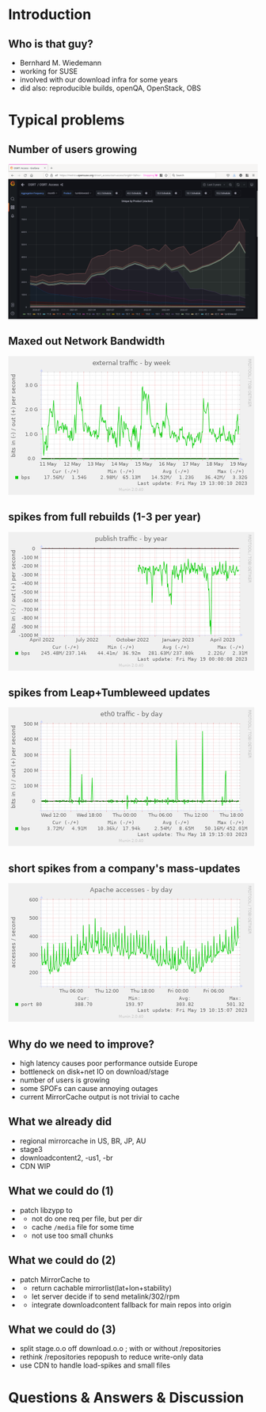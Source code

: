 # Introduction

## Who is that guy?

* Bernhard M. Wiedemann
* working for SUSE
* involved with our download infra for some years
* did also: reproducible builds, openQA, OpenStack, OBS

# Typical problems

## Number of users growing
![metrics/users/3y](img/20230519-metrics-users-s.png)

## Maxed out Network Bandwidth

![download/ext/week](img/20230519-if_external-week.png)

## spikes from full rebuilds (1-3 per year)
![download/year](img/20230519-if_publish-year.png)

## spikes from Leap+Tumbleweed updates

![downloadcontent2/day](img/20230518-if_eth0-day.png)

## short spikes from a company's mass-updates
![muninapache/day](img/20230519-apache_accesses-day.png)

## Why do we need to improve?

* high latency causes poor performance outside Europe
* bottleneck on disk+net IO on download/stage
* number of users is growing
* some SPOFs can cause annoying outages
* current MirrorCache output is not trivial to cache

## What we already did

* regional mirrorcache in US, BR, JP, AU
* stage3
* downloadcontent2, -us1, -br
* CDN WIP

## What we could do (1)

* patch libzypp to
* * not do one req per file, but per dir
* * cache `/media` file for some time
* * not use too small chunks

## What we could do (2)
* patch MirrorCache to
* * return cachable mirrorlist(lat+lon+stability)
* * let server decide if to send metalink/302/rpm
* * integrate downloadcontent fallback for main repos into origin

## What we could do (3)

* split stage.o.o off download.o.o ; with or without /repositories
* rethink /repositories repopush to reduce write-only data
* use CDN to handle load-spikes and small files

# Questions & Answers & Discussion
